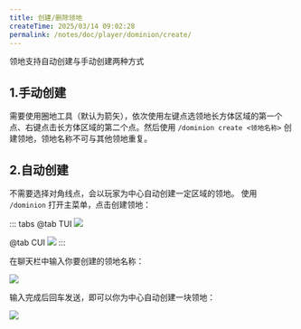 ```yaml
---
title: 创建/删除领地
createTime: 2025/03/14 09:02:28
permalink: /notes/doc/player/dominion/create/
---
```


领地支持自动创建与手动创建两种方式

## 1.手动创建

需要使用圈地工具（默认为箭矢），依次使用左键点选领地长方体区域的第一个点、右键点击长方体区域的第二个点。然后使用
`/dominion create <领地名称>` 创建领地，领地名称不可与其他领地重复。

## 2.自动创建

不需要选择对角线点，会以玩家为中心自动创建一定区域的领地。
使用 `/dominion` 打开主菜单，点击创建领地：

::: tabs
@tab TUI
![](/player/dominion/create/1.png)

@tab CUI
![](/player/dominion/create/4.png)
:::

在聊天栏中输入你要创建的领地名称：

![](/player/dominion/create/2.png)

输入完成后回车发送，即可以你为中心自动创建一块领地：

![](/player/dominion/create/3.png)